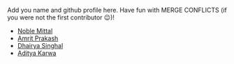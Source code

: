 Add you name and github profile here. Have fun with MERGE CONFLICTS (if you were not the first contributor 😉)!

- [Noble Mittal](https://github.com/beingnoble03)
- [Amrit Prakash](https://github.com/solo-daemon)
- [Dhairya Singhal](https://github.com/Bhed811)
- [Aditya Karwa](https://github.com/AdityaK-github)
